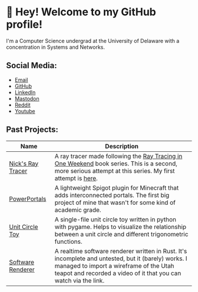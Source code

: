 # 👋 Hey! Welcome to my GitHub profile!

I'm a Computer Science undergrad at the University of Delaware with a 
concentration in Systems and Networks. 

## Social Media:
- [Email](mailto:nsdigirolamo@gmail.com)
- [GitHub](https://github.com/nsdigirolamo)
- [LinkedIn](https://www.linkedin.com/in/nsdigirolamo/)
- [Mastodon](https://hachyderm.io/@nsdigirolamo)
- [Reddit](https://reddit.com/user/nsdigirolamo/)
- [Youtube](https://youtube.com/@nsdigirolamo)

## Past Projects:

| Name | Description |
|------|-------------|
| [Nick's Ray Tracer](https://github.com/nsdigirolamo/nicks-ray-tracer) | A ray tracer made following the [Ray Tracing in One Weekend](https://raytracing.github.io/) book series. This is a second, more serious attempt at this series. My first attempt is [here](https://github.com/nsdigirolamo/ray-tracing-in-one-weekend).|
| [PowerPortals](https://github.com/nsdigirolamo/PowerPortals) | A lightweight Spigot plugin for Minecraft that adds interconnected portals. The first big project of mine that wasn't for some kind of academic grade.|
| [Unit Circle Toy](https://github.com/nsdigirolamo/pygame-unit-circle) | A single-file unit circle toy written in python with pygame. Helps to visualize the relationship between a unit circle and different trigonometric functions.|
| [Software Renderer](https://www.youtube.com/watch?v=oLVnrsqx9yo) | A realtime software renderer written in Rust. It's incomplete and untested, but it (barely) works. I managed to import a wireframe of the Utah teapot and recorded a video of it that you can watch via the link. |

